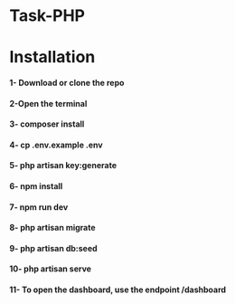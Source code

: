 # Task-PHP
<h1>Installation</h1>
<h4>1- Download or clone the repo</h4>
<h4>2-Open the terminal</h4>
<h4>3- composer install</h4>
<h4>4- cp .env.example .env</h4>
<h4>5- php artisan key:generate</h4>
<h4>6- npm install</h4>
<h4>7- npm run dev</h4>
<h4>8- php artisan migrate</h4>
<h4>9- php artisan db:seed</h4>
<h4>10- php artisan serve</h4>
<h4>11- To open the dashboard, use the endpoint /dashboard</h4>
